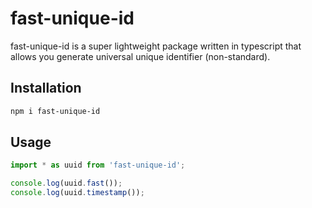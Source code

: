 # fast-unique-id

fast-unique-id is a super lightweight package written in typescript that allows you generate universal unique identifier (non-standard).

## Installation

```sh
npm i fast-unique-id
```

## Usage

```js
import * as uuid from 'fast-unique-id';

console.log(uuid.fast());
console.log(uuid.timestamp());
```

